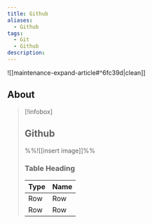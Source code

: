 ```yaml
---
title: Github
aliases:
  - Github
tags:
  - Git
  - Github
description:
---
```


![[maintenance-expand-article#^6fc39d|clean]]

## About

> [!infobox]
> 
> ## Github
> 
> %%![[insert image]]%%
> 
> ### Table Heading
> 
> | Type | Name |
> | --- | --- |
> | Row | Row |
> | Row | Row |